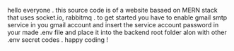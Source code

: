 hello everyone . this source code is of a website basaed on MERN stack that uses socket.io, rabbitmq .
to get started you have to enable gmail smtp service in you gmail account and insert the service account password in your made .env file and place it into the backend root folder
alon with other .env secret codes .
happy coding !




